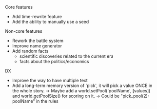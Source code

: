 Core features
- Add time-rewrite feature
- Add the ability to manually use a seed

Non-core features
- Rework the battle system
- Improve name generator
- Add random facts
	- scientific discoveries related to the current era
	- facts about the politics/economics

DX
- Improve the way to have multiple text
- Add a long-term memory version of 'pick', it will pick a value ONCE in the whole story.
	-> Maybe add a world.setPool('poolName', [values]) and world.getPoolSize() for scoring on it.
	-> Could be "pick_pool(2): poolName" in the rules
